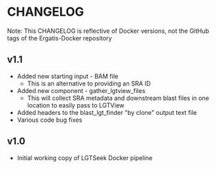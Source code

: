 # CHANGELOG

Note: This CHANGELOG is reflective of Docker versions, not the GitHub tags of the Ergatis-Docker repository

## v1.1
* Added new starting input - BAM file
  * This is an alternative to providing an SRA ID
* Added new component - gather\_lgtview\_files
  * This will collect SRA metadata and downstream blast files in one location to easily pass to LGTView
* Added headers to the blast\_lgt\_finder "by clone" output text file
* Various code bug fixes

## v1.0
* Initial working copy of LGTSeek Docker pipeline